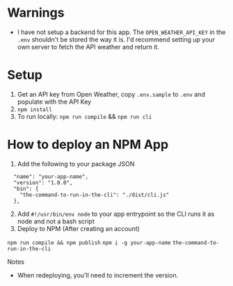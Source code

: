 # Warnings

- I have not setup a backend for this app. The `OPEN_WEATHER_API_KEY` in the `.env` shouldn't be stored the way it is. I'd recommend setting up your own server to fetch the API weather and return it.

# Setup

1. Get an API key from Open Weather, copy `.env.sample` to `.env` and populate with the API Key
2. `npm install`
3. To run locally: `npm run compile` && `npm run cli`  

# How to deploy an NPM App

1. Add the following to your package JSON

```
  "name": "your-app-name",
  "version": "1.0.0",
  "bin": {
    "the-command-to-run-in-the-cli": "./dist/cli.js"
  },
```
2. Add `#!/usr/bin/env node` to your app entrypoint so the CLI runs it as node and not a bash script
3. Deploy to NPM (After creating an account)

`npm run compile && npm publish`
`npm i -g your-app-name`
`the-command-to-run-in-the-cli`

Notes

- When redeploying, you'll need to increment the version.